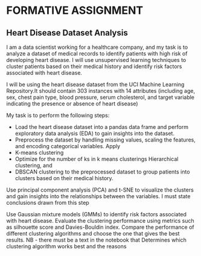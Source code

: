 # FORMATIVE ASSIGNMENT

## Heart Disease Dataset Analysis


I am a data scientist working for a healthcare company, and my task is to analyze a dataset of medical records to identify patients with high risk of developing heart disease. I will use unsupervised learning techniques to cluster patients based on their medical history and identify risk factors associated with heart disease.

I will be using the heart disease dataset from the UCI Machine Learning Repository.It should contain 303 instances with 14 attributes (including age, sex, chest pain type, blood pressure, serum cholesterol, and target variable indicating the presence or absence of heart disease)

My task is to perform the following steps:

- Load the heart disease dataset into a pandas data frame and perform exploratory data analysis (EDA) to gain insights into the dataset.
- Preprocess the dataset by handling missing values, scaling the features, and encoding categorical variables.
Apply
- K-means clustering
- Optimize for the number of ks in k means clusterings
 Hierarchical clustering, and
- DBSCAN clustering
 to the preprocessed dataset to group patients into clusters based on their medical history.


Use principal component analysis (PCA) and t-SNE to visualize the clusters and gain insights into the relationships between the variables. I must state conclusions drawn from this step

Use Gaussian mixture models (GMMs) to identify risk factors associated with heart disease.
Evaluate the clustering performance using metrics such as silhouette score and Davies-Bouldin index.
Compare the performance of different clustering algorithms and choose the one that gives the best results.
NB - there must be a text in the notebook that Determines which clustering algorithm works best and the reasons
